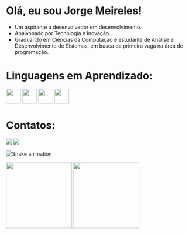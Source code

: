 # Olá, eu sou Jorge Meireles!

- Um aspirante a desenvolvedor em desenvolvimento.
- Apaixonado por Tecnologia e Inovação.
- Graduando em Ciências da Computação e estudante de Analise e Desenvolvimento de Sistemas, em busca da primeira vaga na área de programação.

# Linguagens em Aprendizado:

 <img src="https://cdn.jsdelivr.net/gh/devicons/devicon/icons/java/java-original-wordmark.svg" width="40" heigth="40" /> <img src="https://cdn.jsdelivr.net/gh/devicons/devicon/icons/javascript/javascript-original.svg" width="40" heigth="40" /> <img src="https://cdn.jsdelivr.net/gh/devicons/devicon/icons/html5/html5-original-wordmark.svg" width="40" heigth="40"/> <img src="https://cdn.jsdelivr.net/gh/devicons/devicon/icons/css3/css3-original-wordmark.svg"  width="40" heigth="40"/>
 
 
 # Contatos:
 
<div>

<a href="https://www.linkedin.com/in/jorgemeireles12" target="_blank"><img src="https://img.shields.io/badge/-LinkedIn-%230077B5?style=for-the-badge&logo=linkedin&logoColor=white" target="_blank"></a> 
<a href = "mailto:joojmeireles@gmail.com"><img src="https://img.shields.io/badge/Gmail-D14836?style=for-the-badge&logo=gmail&logoColor=white" target="_blank"></a>
  
</div>
 
 ![Snake animation](https://github.com/MeirelesJunior/MeirelesJunior/blob/output/github-contribution-grid-snake.svg)
 
<div>
<a href="https://github.com/MeirelesJunior">
<img height="180em" src="https://github-readme-stats.vercel.app/api/top-langs/?username=MeirelesJunior&layout=compact&langs_count=7&theme=dracula"/>
<img height="180em" src="https://github-readme-stats.vercel.app/api?username=MeirelesJunior&show_icons=true&theme=dracula&include_all_commits=true&count_private=true"/>
</div> 
 
 
           
          

          
